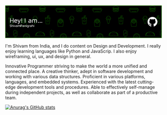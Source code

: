 ![Header](./your-header-image-name.png)

I'm Shivam from India, and I do content on Design and Development. I really enjoy learning languages like Python and JavaScrip. I also enjoy wireframing, ui, ux, and design in general.

Innovative Programmer striving to make the world a more unified and connected place. A creative thinker, adept in software development and working with various data structures. Proficient in various platforms, languages, and embedded systems. Experienced with the latest cutting-edge development tools and procedures. Able to effectively self-manage during independent projects, as well as collaborate as part of a productive team.

[![Anurag's GitHub stats](https://github-readme-stats.vercel.app/api?username=shivam821)](https://github.com/anuraghazra/github-readme-stats)
